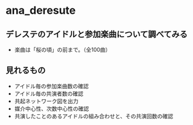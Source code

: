 # ana_deresute
## デレステのアイドルと参加楽曲について調べてみる
- 楽曲は「桜の頃」の前まで。（全100曲）

## 見れるもの
- アイドル毎の参加楽曲数の確認
- アイドル毎の共演者数の確認
- 共起ネットワーク図を出力
- 媒介中心性、次数中心性の確認
- 共演したことのあるアイドルの組み合わせと、その共演回数の確認
